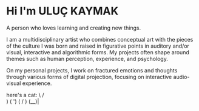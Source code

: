# Hi I'm ULUÇ KAYMAK
A person who loves learning and creating new things.

I am a multidisciplinary artist who combines conceptual art with the pieces of the culture I was born and raised in figurative points in auditory and/or visual, interactive and algorithmic forms. My projects often shape around themes such as human perception, experience, and psychology.

On my personal projects, I work on fractured emotions and thoughts through various forms of digital projection, focusing on interactive audio-visual experience.

here's a cat:
      \    /\
       )  ( ')
      (  /  )
       \(__)|
